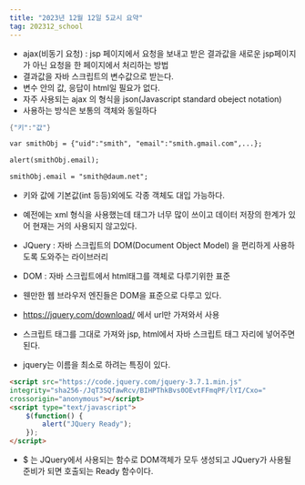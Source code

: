```yaml
---
title: "2023년 12월 12일 5교시 요약"
tag: 202312_school
---
```


- ajax(비동기 요청) : jsp 페이지에서 요청을 보내고 받은 결과값을 새로운 jsp페이지가 아닌 요청을 한 페이지에서 처리하는 방법
- 결과값을 자바 스크립트의 변수값으로 받는다.
- 변수 안의 값, 응답이 html일 필요가 없다.
- 자주 사용되는 ajax 의 형식을 json(Javascript standard obeject notation)
- 사용하는 방식은 보통의 객체와 동일하다

```java
{"키":"값"}
```

```html
var smithObj = {"uid":"smith", "email":"smith.gmail.com",...};

alert(smithObj.email);

smithObj.email = "smith@daum.net";
```

- 키와 값에 기본값(int 등등)외에도 각종 객체도 대입 가능하다.

- 예전에는 xml 형식을 사용했는데 태그가 너무 많이 쓰이고 데이터 저장의 한계가 있어 현재는 거의 사용되지 않고있다.

- JQuery : 자바 스크립트의 DOM(Document Object Model) 을 편리하게 사용하도록 도와주는 라이브러리
- DOM : 자바 스크립트에서 html태그를 객체로 다루기위한 표준
- 웬만한 웹 브라우저 엔진들은 DOM을 표준으로 다루고 있다.

- https://jquery.com/download/ 에서 url만 가져와서 사용
- 스크립트 태그를 그대로 가져와 jsp, html에서 자바 스크립트 태그 자리에 넣어주면 된다.
- jquery는 이름을 최소로 하려는 특징이 있다. 


```html
<script src="https://code.jquery.com/jquery-3.7.1.min.js" 
integrity="sha256-/JqT3SQfawRcv/BIHPThkBvs0OEvtFFmqPF/lYI/Cxo=" 
crossorigin="anonymous"></script>
<script type="text/javascript">
	$(function() {
		alert("JQuery Ready");
	});
</script>
```

- $ 는 JQuery에서 사용되는 함수로 DOM객체가 모두 생성되고 JQuery가 사용될 준비가 되면 호출되는 Ready 함수이다. 